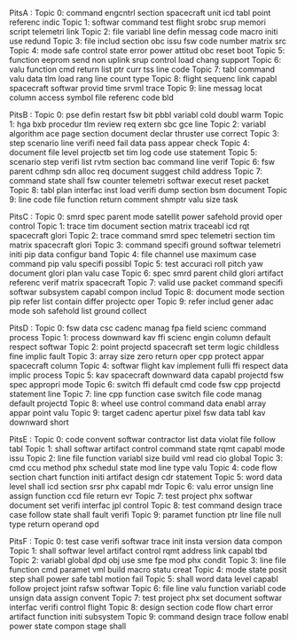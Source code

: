 PitsA :
Topic 0: command engcntrl section spacecraft unit icd tabl point referenc indic 
Topic 1: softwar command test flight srobc srup memori script telemetri link 
Topic 2: file variabl line defin messag code macro initi use redund 
Topic 3: file includ section obc issu fsw code number matrix src 
Topic 4: mode safe control state error power attitud obc reset boot 
Topic 5: function eeprom send non uplink srup control load chang support 
Topic 6: valu function cmd return list ptr curr tss line code 
Topic 7: tabl command valu data tlm load rang line count type 
Topic 8: flight sequenc link capabl spacecraft softwar provid time srvml trace 
Topic 9: line messag locat column access symbol file referenc code bld

 PitsB :
Topic 0: pse defin restart fsw bit pbbl variabl cold doubl warm 
Topic 1: hga bxb procedur tlm review req extern sbc gce line 
Topic 2: variabl algorithm ace page section document declar thruster use correct 
Topic 3: step scenario line verifi need fail data pass appear check 
Topic 4: document file level projectb set tim log code use statement 
Topic 5: scenario step verifi list rvtm section bac command line verif 
Topic 6: fsw parent cdhmp sdn alloc req document suggest child address 
Topic 7: command state shall fsw counter telemetri softwar execut reset packet 
Topic 8: tabl plan interfac inst load verifi dump section bsm document 
Topic 9: line code file function return comment shmptr valu size task 

PitsC :
Topic 0: smrd spec parent mode satellit power safehold provid oper control 
Topic 1: trace tim document section matrix traceabl icd rqt spacecraft glori 
Topic 2: trace command smrd spec telemetri section tim matrix spacecraft glori 
Topic 3: command specifi ground softwar telemetri initi pip data configur band 
Topic 4: file channel use maximum case command pip valu specifi possibl 
Topic 5: test accuraci roll pitch yaw document glori plan valu case 
Topic 6: spec smrd parent child glori artifact referenc verif matrix spacecraft 
Topic 7: valid use packet command specifi softwar subsystem capabl compon includ 
Topic 8: document mode section pip refer list contain differ projectc oper 
Topic 9: refer includ gener adac mode soh safehold list ground collect 

PitsD :
Topic 0: fsw data csc cadenc manag fpa field scienc command process 
Topic 1: process downward kav ffi scienc engin column default respect softwar 
Topic 2: point projectd spacecraft set term logic childless fine implic fault 
Topic 3: array size zero return oper cpp protect appar spacecraft column 
Topic 4: softwar flight kav implement fulli ffi respect data implic process 
Topic 5: kav spacecraft downward data capabl projectd fsw spec appropri mode 
Topic 6: switch ffi default cmd code fsw cpp projectd statement line 
Topic 7: line cpp function case switch file code manag default projectd 
Topic 8: wheel use control command data enabl array appar point valu 
Topic 9: target cadenc apertur pixel fsw data tabl kav downward short 

PitsE :
Topic 0: code convent softwar contractor list data violat file follow tabl 
Topic 1: shall softwar artifact control command state rqmt capabl mode issu 
Topic 2: line file function variabl size build vml read cio global 
Topic 3: cmd ccu method phx schedul state mod line type valu 
Topic 4: code flow section chart function initi artifact design cdr statement 
Topic 5: word data level shall icd section srsr phx capabl mdr 
Topic 6: valu error unsign line assign function ccd file return evr 
Topic 7: test project phx softwar document set verifi interfac jpl control 
Topic 8: test command design trace case follow state shall fault verifi 
Topic 9: paramet function ptr line file null type return operand opd 

PitsF :
Topic 0: test case verifi softwar trace init insta version data compon 
Topic 1: shall softwar level artifact control rqmt address link capabl tbd 
Topic 2: variabl global dpd obj use sme fpe mod phx condit 
Topic 3: line file function cmd paramet vml build macro statu creat 
Topic 4: mode state posit step shall power safe tabl motion fail 
Topic 5: shall word data level capabl follow project joint rafsw softwar 
Topic 6: file line valu function variabl code unsign data assign convent 
Topic 7: test project phx set document softwar interfac verifi control flight 
Topic 8: design section code flow chart error artifact function initi subsystem 
Topic 9: command design trace follow enabl power state compon stage shall 
